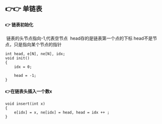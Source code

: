 ## 👉👉 单链表

#### 👉 链表初始化

​      链表的头节点指向-1,代表空节点
​      head存的是链表第一个点的下标
​      head不是节点，只是指向某个节点的指针

```
int head, e[N], ne[N], idx;
void init()
{
    idx = 0;
    
    head = -1;
}
```

#### 👉在链表头插入一个数x

```
void insert(int x)
{
    e[idx] = x, ne[idx] = head, head = idx ++ ;
}
```